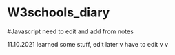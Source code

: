 # W3schools_diary

#Javascript
need to edit and add from notes


11.10.2021 learned some stuff, edit later
v
have to edit
v
v
